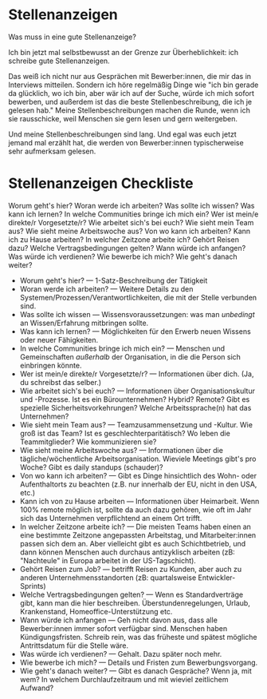 # Stellenanzeigen <!-- .element class="hidden" -->

Was muss in eine gute Stellenanzeige?

<!-- Note -->
Ich bin jetzt mal selbstbewusst an der Grenze zur Überheblichkeit: ich schreibe gute Stellenanzeigen.

Das weiß ich nicht nur aus Gesprächen mit Bewerber:innen, die mir das in Interviews mitteilen.
Sondern ich höre regelmäßig Dinge wie "ich bin gerade da glücklich, wo ich bin, aber wär ich auf der Suche, würde ich mich sofort bewerben, und außerdem ist das die beste Stellenbeschreibung, die ich je gelesen hab."
Meine Stellenbeschreibungen machen die Runde, wenn ich sie rausschicke, weil Menschen sie gern lesen und gern weitergeben.

Und meine Stellenbeschreibungen sind lang.
Und egal was euch jetzt jemand mal erzählt hat, die werden von Bewerber:innen typischerweise sehr aufmerksam gelesen.


<!-- .slide: data-timing="300" -->
# Stellenanzeigen Checkliste <!-- .element class="hidden" -->

<span class="fragment fade-in-then-semi-out">Worum geht's hier?</span>
<span class="fragment fade-in-then-semi-out">Woran werde ich arbeiten?</span>
<span class="fragment fade-in-then-semi-out">Was sollte ich wissen?</span>
<span class="fragment fade-in-then-semi-out">Was kann ich lernen?</span>
<span class="fragment fade-in-then-semi-out">In welche Communities bringe ich mich ein?</span>
<span class="fragment fade-in-then-semi-out">Wer ist mein/e direkte/r Vorgesetzte/r?</span>
<span class="fragment fade-in-then-semi-out">Wie arbeitet sich's bei euch?</span>
<span class="fragment fade-in-then-semi-out">Wie sieht mein Team aus?</span>
<span class="fragment fade-in-then-semi-out">Wie sieht meine Arbeitswoche aus?</span>
<span class="fragment fade-in-then-semi-out">Von wo kann ich arbeiten?</span>
<span class="fragment fade-in-then-semi-out">Kann ich zu Hause arbeiten?</span>
<span class="fragment fade-in-then-semi-out">In welcher Zeitzone arbeite ich?</span>
<span class="fragment fade-in-then-semi-out">Gehört Reisen dazu?</span>
<span class="fragment fade-in-then-semi-out">Welche Vertragsbedingungen gelten?</span>
<span class="fragment fade-in-then-semi-out">Wann würde ich anfangen?</span>
<span class="fragment fade-in-then-semi-out">Was würde ich verdienen?</span>
<span class="fragment fade-in-then-semi-out">Wie bewerbe ich mich?</span>
<span class="fragment fade-in-then-semi-out">Wie geht's danach weiter?</span>

<!-- Note -->
* Worum geht's hier? — 1-Satz-Beschreibung der Tätigkeit
* Woran werde ich arbeiten? — Weitere Details zu den Systemen/Prozessen/Verantwortlichkeiten, die mit der Stelle verbunden sind.
* Was sollte ich wissen — Wissensvoraussetzungen: was man *unbedingt* an Wissen/Erfahrung mitbringen sollte.
* Was kann ich lernen? — Möglichkeiten für den Erwerb neuen Wissens oder neuer Fähigkeiten.
* In welche Communities bringe ich mich ein? — Menschen und Gemeinschaften *außerhalb* der Organisation, in die die Person sich einbringen könnte.
* Wer ist mein/e direkte/r Vorgesetzte/r? — Informationen über dich. (Ja, du schreibst das selber.)
* Wie arbeitet sich's bei euch? — Informationen über Organisationskultur und -Prozesse. Ist es ein Bürounternehmen? Hybrid? Remote? Gibt es spezielle Sicherheitsvorkehrungen? Welche Arbeitssprache(n) hat das Unternehmen?
* Wie sieht mein Team aus? — Teamzusammensetzung und -Kultur. Wie groß ist das Team? Ist es geschlechterparitätisch? Wo leben die Teammitglieder? Wie kommunizieren sie?
* Wie sieht meine Arbeitswoche aus? — Informationen über die tägliche/wöchentliche Arbeitsorganisation. Wieviele Meetings gibt's pro Woche? Gibt es daily standups (schauder)?
* Von wo kann ich arbeiten? — Gibt es Dinge hinsichtlich des Wohn- oder Aufenthaltorts zu beachten (z.B. nur innerhalb der EU, nicht in den USA, etc.)
* Kann ich von zu Hause arbeiten — Informationen über Heimarbeit. Wenn 100% remote möglich ist, sollte da auch dazu gehören, wie oft im Jahr sich das Unternehmen verpflichtend an einem Ort trifft.
* In welcher Zeitzone arbeite ich? — Die meisten Teams haben einen an eine bestimmte Zeitzone angepassten Arbeitstag, und Mitarbeiter:innen passen sich dem an. Aber vielleicht gibt es auch Schichtbetrieb, und dann können Menschen auch durchaus antizyklisch arbeiten (zB: "Nachteule" in Europa arbeitet in der US-Tagschicht).
* Gehört Reisen zum Job? — betrifft Reisen zu Kunden, aber auch zu anderen Unternehmensstandorten (zB: quartalsweise Entwickler-Sprints)
* Welche Vertragsbedingungen gelten? — Wenn es Standardverträge gibt, kann man die hier beschreiben. Überstundenregelungen, Urlaub, Krankenstand, Homeoffice-Unterstützung etc.
* Wann würde ich anfangen — Geh nicht davon aus, dass alle Bewerber:innen immer sofort verfügbar sind. Menschen haben Kündigungsfristen. Schreib rein, was das früheste und spätest mögliche Antrittsdatum für die Stelle wäre.
* Was würde ich verdienen? — Gehalt. Dazu später noch mehr.
* Wie bewerbe ich mich? — Details und Fristen zum Bewerbungsvorgang.
* Wie geht's danach weiter? — Gibt es danach Gespräche? Wenn ja, mit wem? In welchem Durchlaufzeitraum und mit wieviel zeitlichem Aufwand?



